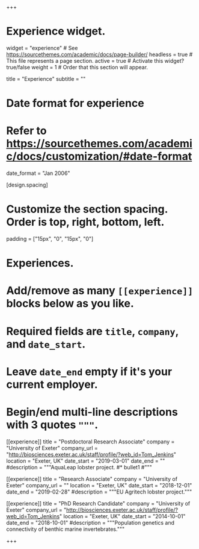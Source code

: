 +++
# Experience widget.
widget = "experience"  # See https://sourcethemes.com/academic/docs/page-builder/
headless = true  # This file represents a page section.
active = true  # Activate this widget? true/false
weight = 1  # Order that this section will appear.

title = "Experience"
subtitle = ""

# Date format for experience
#   Refer to https://sourcethemes.com/academic/docs/customization/#date-format
date_format = "Jan 2006"

[design.spacing]
  # Customize the section spacing. Order is top, right, bottom, left.
  padding = ["15px", "0", "15px", "0"]
  
# Experiences.
#   Add/remove as many `[[experience]]` blocks below as you like.
#   Required fields are `title`, `company`, and `date_start`.
#   Leave `date_end` empty if it's your current employer.
#   Begin/end multi-line descriptions with 3 quotes `"""`.
[[experience]]
  title = "Postdoctoral Research Associate"
  company = "University of Exeter"
  company_url = "http://biosciences.exeter.ac.uk/staff/profile/?web_id=Tom_Jenkins"
  location = "Exeter, UK"
  date_start = "2019-03-01"
  date_end = ""
  #description = """AquaLeap lobster project.
  #* bullet1
  #"""

[[experience]]
  title = "Research Associate"
  company = "University of Exeter"
  company_url = ""
  location = "Exeter, UK"
  date_start = "2018-12-01"
  date_end = "2019-02-28"
  #description = """EU Agritech lobster project."""

[[experience]]
  title = "PhD Research Candidate"
  company = "University of Exeter"
  company_url = "http://biosciences.exeter.ac.uk/staff/profile/?web_id=Tom_Jenkins"
  location = "Exeter, UK"
  date_start = "2014-10-01"
  date_end = "2018-10-01"
  #description = """Population genetics and connectivity of benthic marine invertebrates."""


+++